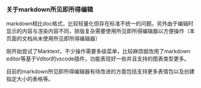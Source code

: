 ### 关于markdown所见即所得编辑

markdown相比doc格式，比较轻量化但存在标准不统一的问题。另外由于编辑时显示的内容与渲染内容不同，排版复杂需要使用所见即所得编辑器以方便操作（本页面的文档尚未使用所见即所得编辑器）

刚开始尝试了Marktext，不少操作需要多级菜单，比较麻烦就改用了markdown editor等基于Vditor的vscode插件，功能表现好一些并且支持的图表类型更多。

目前的markdown所见即所得编辑器有待改进的方面包括支持更多表情包以及创建指定大小的表格等。